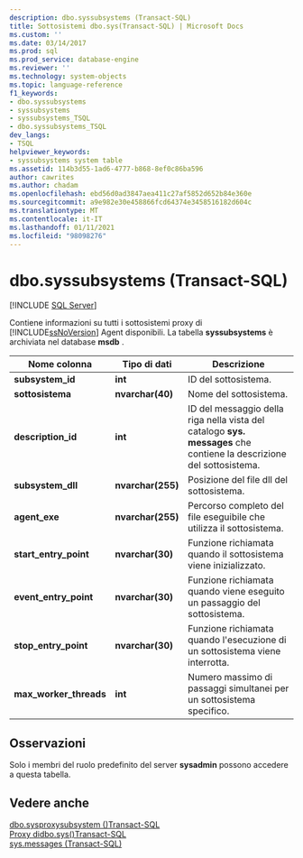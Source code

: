 ```yaml
---
description: dbo.syssubsystems (Transact-SQL)
title: Sottosistemi dbo.sys(Transact-SQL) | Microsoft Docs
ms.custom: ''
ms.date: 03/14/2017
ms.prod: sql
ms.prod_service: database-engine
ms.reviewer: ''
ms.technology: system-objects
ms.topic: language-reference
f1_keywords:
- dbo.syssubsystems
- syssubsystems
- syssubsystems_TSQL
- dbo.syssubsystems_TSQL
dev_langs:
- TSQL
helpviewer_keywords:
- syssubsystems system table
ms.assetid: 114b3d55-1ad6-4777-b868-8ef0c86ba596
author: cawrites
ms.author: chadam
ms.openlocfilehash: ebd56d0ad3847aea411c27af5852d652b84e360e
ms.sourcegitcommit: a9e982e30e458866fcd64374e3458516182d604c
ms.translationtype: MT
ms.contentlocale: it-IT
ms.lasthandoff: 01/11/2021
ms.locfileid: "98098276"
---
```

# <a name="dbosyssubsystems-transact-sql"></a>dbo.syssubsystems (Transact-SQL)
[!INCLUDE [SQL Server](../../includes/applies-to-version/sqlserver.md)]

  Contiene informazioni su tutti i sottosistemi proxy di [!INCLUDE[ssNoVersion](../../includes/ssnoversion-md.md)] Agent disponibili. La tabella **syssubsystems** è archiviata nel database **msdb** .  
  
|Nome colonna|Tipo di dati|Descrizione|  
|-----------------|---------------|-----------------|  
|**subsystem_id**|**int**|ID del sottosistema.|  
|**sottosistema**|**nvarchar(40)**|Nome del sottosistema.|  
|**description_id**|**int**|ID del messaggio della riga nella vista del catalogo **sys. messages** che contiene la descrizione del sottosistema.|  
|**subsystem_dll**|**nvarchar(255)**|Posizione del file dll del sottosistema.|  
|**agent_exe**|**nvarchar(255)**|Percorso completo del file eseguibile che utilizza il sottosistema.|  
|**start_entry_point**|**nvarchar(30)**|Funzione richiamata quando il sottosistema viene inizializzato.|  
|**event_entry_point**|**nvarchar(30)**|Funzione richiamata quando viene eseguito un passaggio del sottosistema.|  
|**stop_entry_point**|**nvarchar(30)**|Funzione richiamata quando l'esecuzione di un sottosistema viene interrotta.|  
|**max_worker_threads**|**int**|Numero massimo di passaggi simultanei per un sottosistema specifico.|  
  
## <a name="remarks"></a>Osservazioni  
 Solo i membri del ruolo predefinito del server **sysadmin** possono accedere a questa tabella.  
  
## <a name="see-also"></a>Vedere anche  
 [dbo.sysproxysubsystem &#40;&#41;Transact-SQL ](../../relational-databases/system-tables/dbo-sysproxysubsystem-transact-sql.md)   
 [ Proxy didbo.sys&#40;&#41;Transact-SQL ](../../relational-databases/system-tables/dbo-sysproxies-transact-sql.md)   
 [sys.messages &#40;Transact-SQL&#41;](../../relational-databases/system-catalog-views/messages-for-errors-catalog-views-sys-messages.md)  
  
  
